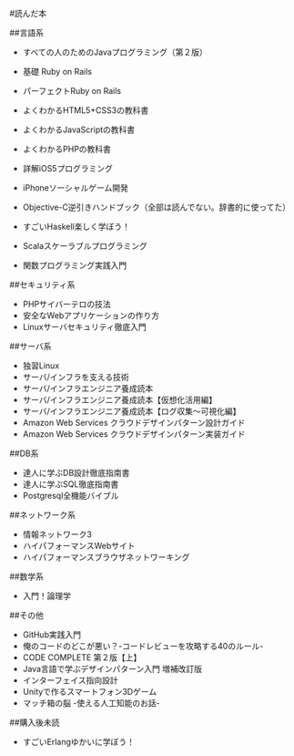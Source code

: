 #読んだ本  

##言語系  
* すべての人のためのJavaプログラミング（第２版）  

* 基礎 Ruby on Rails  
* パーフェクトRuby on Rails  

* よくわかるHTML5+CSS3の教科書
* よくわかるJavaScriptの教科書
* よくわかるPHPの教科書  

* 詳解iOS5プログラミング
* iPhoneソーシャルゲーム開発
* Objective-C逆引きハンドブック（全部は読んでない。辞書的に使ってた）

* すごいHaskell楽しく学ぼう！

* Scalaスケーラブルプログラミング
* 関数プログラミング実践入門

##セキュリティ系
* PHPサイバーテロの技法
* 安全なWebアプリケーションの作り方
* Linuxサーバセキュリティ徹底入門

##サーバ系
* 独習Linux
* サーバ/インフラを支える技術
* サーバ/インフラエンジニア養成読本
* サーバ/インフラエンジニア養成読本【仮想化活用編】
* サーバ/インフラエンジニア養成読本【ログ収集〜可視化編】
* Amazon Web Services クラウドデザインパターン設計ガイド
* Amazon Web Services クラウドデザインパターン実装ガイド

##DB系
* 達人に学ぶDB設計徹底指南書
* 達人に学ぶSQL徹底指南書
* Postgresql全機能バイブル

##ネットワーク系
* 情報ネットワーク3
* ハイパフォーマンスWebサイト
* ハイパフォーマンスブラウザネットワーキング  

##数学系  
* 入門！論理学  

##その他
* GitHub実践入門
* 俺のコードのどこが悪い？-コードレビューを攻略する40のルール-
* CODE COMPLETE 第２版【上】
* Java言語で学ぶデザインパターン入門 増補改訂版
* インターフェイス指向設計
* Unityで作るスマートフォン3Dゲーム
* マッチ箱の脳 -使える人工知能のお話-

##購入後未読
* すごいErlangゆかいに学ぼう！
